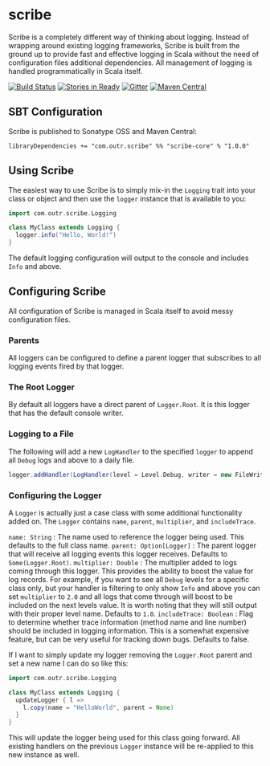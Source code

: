 # scribe #

Scribe is a completely different way of thinking about logging. Instead of wrapping around existing logging frameworks, Scribe is built from the ground up to provide fast and effective logging in Scala
without the need of configuration files additional dependencies. All management of logging is handled programmatically in Scala itself.

[![Build Status](https://travis-ci.org/outr/scribe.svg?branch=master)](https://travis-ci.org/outr/scribe)
[![Stories in Ready](https://badge.waffle.io/outr/scribe.png?label=ready&title=Ready)](https://waffle.io/outr/scribe)
[![Gitter](https://badges.gitter.im/Join%20Chat.svg)](https://gitter.im/outr/scribe)
[![Maven Central](https://img.shields.io/maven-central/v/com.outr.scribe/scribe-core_2.11.svg)](https://maven-badges.herokuapp.com/maven-central/com.outr.scribe/scribe-core_2.11)

## SBT Configuration ##

Scribe is published to Sonatype OSS and Maven Central:

```libraryDependencies += "com.outr.scribe" %% "scribe-core" % "1.0.0"```

## Using Scribe ##

The easiest way to use Scribe is to simply mix-in the `Logging` trait into your class or object and then use the
`logger` instance that is available to you:

```scala
import com.outr.scribe.Logging

class MyClass extends Logging {
  logger.info("Hello, World!")
}
```

The default logging configuration will output to the console and includes `Info` and above.

## Configuring Scribe ##

All configuration of Scribe is managed in Scala itself to avoid messy configuration files.

### Parents ###

All loggers can be configured to define a parent logger that subscribes to all logging events fired by that logger.

### The Root Logger ###

By default all loggers have a direct parent of `Logger.Root`. It is this logger that has the default console writer.

### Logging to a File ###

The following will add a new `LogHandler` to the specified `logger` to append all `Debug` logs and above to a daily file.

```scala
logger.addHandler(LogHandler(level = Level.Debug, writer = new FileWriter(directory, FileWriter.Daily)))
```

### Configuring the Logger ###

A `Logger` is actually just a case class with some additional functionality added on. The `Logger` contains `name`,
`parent`, `multiplier`, and `includeTrace`.

`name: String`
:   The name used to reference the logger being used. This defaults to the full class name.
`parent: Option[Logger]`
:   The parent logger that will receive all logging events this logger receives. Defaults to `Some(Logger.Root)`.
`multiplier: Double`
:   The multiplier added to logs coming through this logger. This provides the ability to boost the value for log records.
    For example, if you want to see all `Debug` levels for a specific class only, but your handler is filtering to only
    show `Info` and above you can set `multiplier` to `2.0` and all logs that come through will boost to be included on
    the next levels value. It is worth noting that they will still output with their proper level name. Defaults to `1.0`.
`includeTrace: Boolean`
:   Flag to determine whether trace information (method name and line number) should be included in logging information.
    This is a somewhat expensive feature, but can be very useful for tracking down bugs. Defaults to false.

If I want to simply update my logger removing the `Logger.Root` parent and set a new name I can do so like this:

```scala
import com.outr.scribe.Logging

class MyClass extends Logging {
  updateLogger { l =>
    l.copy(name = "HelloWorld", parent = None)
  }
}
```

This will update the logger being used for this class going forward. All existing handlers on the previous `Logger` instance
will be re-applied to this new instance as well.